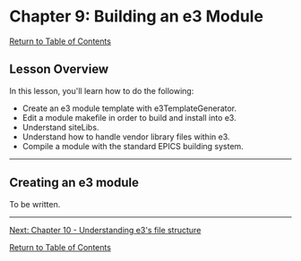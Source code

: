 # Chapter 9: Building an e3 Module

[Return to Table of Contents](README.md)

## Lesson Overview

In this lesson, you'll learn how to do the following:

* Create an e3 module template with e3TemplateGenerator.
* Edit a module makefile in order to build and install into e3.
* Understand siteLibs.
* Understand how to handle vendor library files within e3.
* Compile a module with the standard EPICS building system.

---

## Creating an e3 module

To be written.


---

[Next: Chapter 10 - Understanding e3's file structure](chapter10.md)

[Return to Table of Contents](README.md)
